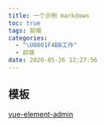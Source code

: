 ```yaml
---
title: 一个示例 markdown
toc: true
tags: 前端
categories:
  - "\U0001F4BB工作"
  - 前端
date: 2020-05-26 12:27:56
---
```

## 模板

[vue-element-admin](https://panjiachen.gitee.io/vue-element-admin-site/zh/)
